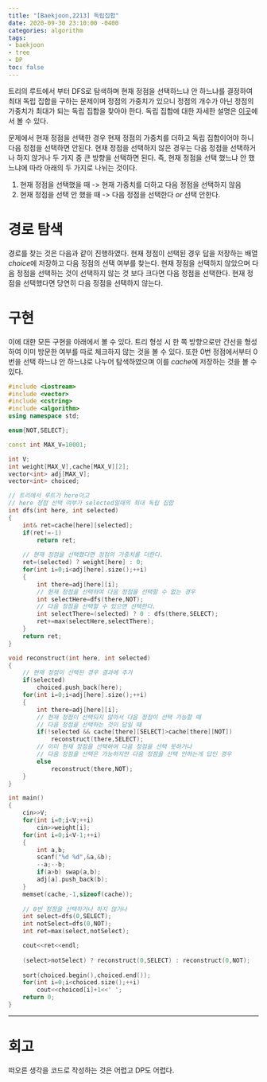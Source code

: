 ```yaml
---
title: "[Baekjoon,2213] 독립집합"
date: 2020-09-30 23:10:00 -0400
categories: algorithm 
tags:
- baekjoon 
- tree 
- DP 
toc: false
--- 
```

트리의 루트에서 부터 DFS로 탐색하며 현재 정점을 선택하느냐 안 하느냐를 결정하여 최대 독립 집합을 구하는 문제이며 
정점의 가중치가 있으니 정점의 개수가 아닌 정점의 가중치가 최대가 되는 독립 집합을 찾아야 한다. 
독립 집합에 대한 자세한 설명은 [이곳](https://ko.wikipedia.org/wiki/%EB%8F%85%EB%A6%BD%EC%A7%91%ED%95%A9)에서 볼 수 있다. 

문제에서 현재 정점을 선택한 경우 현재 정점의 가중치를 더하고 독립 집합이어야 하니 다음 정점을 선택하면 안된다. 
현재 정점을 선택하지 않은 경우는 다음 정점을 선택하거나 하지 않거나 두 가지 중 큰 방향을 선택하면 된다. 
즉, 현재 정점을 선택 했느냐 안 했느냐에 따라 아래의 두 가지로 나뉘는 것이다. 

1. 현재 정점을 선택했을 때 -> 현재 가중치를 더하고 다음 정점을 선택하지 않음 
2. 현재 정점을 선택 안 했을 때 -> 다음 정점을 선택한다 $or$ 선택 안한다. 

# 경로 탐색 
경로를 찾는 것은 다음과 같이 진행하였다. 현재 정점이 선택된 경우 답을 저장하는 배열 $choice$에 저장하고 다음 정점의 선택 여부를 찾는다. 
현재 정점을 선택하지 않았으며 다음 정점을 선택하는 것이 선택하지 않는 것 보다 크다면 다음 정점을 선택한다. 
현재 정점을 선택했다면 당연히 다음 정점을 선택하지 않는다. 

# 구현 
이에 대한 모든 구현을 아래에서 볼 수 있다. 트리 형성 시 한 쪽 방향으로만 간선을 형성하여 이미 방문한 여부를 따로 체크하지 않는 것을 볼 수 있다. 
또한 $0$번 정점에서부터 $0$번을 선택 하느냐 안 하느냐로 나누어 탐색하였으며 이를 $cache$에 저장하는 것을 볼 수 있다. 
```cpp
#include <iostream>
#include <vector>
#include <cstring>
#include <algorithm>
using namespace std;

enum{NOT,SELECT};

const int MAX_V=10001;

int V;
int weight[MAX_V],cache[MAX_V][2];
vector<int> adj[MAX_V];
vector<int> choiced;

// 트리에서 루트가 here이고 
// here 정점 선택 여부가 selected일때의 최대 독립 집합 
int dfs(int here, int selected)
{
    int& ret=cache[here][selected];
    if(ret!=-1)
        return ret;
    
    // 현재 정점을 선택했다면 정점의 가중치를 더한다. 
    ret=(selected) ? weight[here] : 0;
    for(int i=0;i<adj[here].size();++i)
    {
        int there=adj[here][i];
        // 현재 정점을 선택하여 다음 정점을 선택할 수 없는 경우 
        int selectHere=dfs(there,NOT);
        // 다음 정점을 선택할 수 있으면 선택한다. 
        int selectThere=(selected) ? 0 : dfs(there,SELECT);
        ret+=max(selectHere,selectThere);
    }
    return ret;
}

void reconstruct(int here, int selected)
{
    // 현재 정점이 선택된 경우 결과에 추가 
    if(selected)
        choiced.push_back(here);
    for(int i=0;i<adj[here].size();++i)
    {
        int there=adj[here][i];
        // 현재 정점이 선택되지 않아서 다음 정점이 선택 가능할 때 
        // 다음 정점을 선택하는 것이 답일 때
        if(!selected && cache[there][SELECT]>cache[there][NOT])
            reconstruct(there,SELECT);
        // 이미 현재 정점을 선택하여 다음 정점을 선택 못하거나 
        // 다음 정점을 선택은 가능하지만 다음 정점을 선택 안하는게 답인 경우 
        else
            reconstruct(there,NOT);
    }
}

int main()
{
    cin>>V;
    for(int i=0;i<V;++i)
        cin>>weight[i];
    for(int i=0;i<V-1;++i)
    {
        int a,b;
        scanf("%d %d",&a,&b);
        --a;--b;
        if(a>b) swap(a,b);
        adj[a].push_back(b);
    }
    memset(cache,-1,sizeof(cache));
    
    // 0번 정점을 선택하거나 하지 않거나 
    int select=dfs(0,SELECT);
    int notSelect=dfs(0,NOT);
    int ret=max(select,notSelect);

    cout<<ret<<endl;
    
    (select>notSelect) ? reconstruct(0,SELECT) : reconstruct(0,NOT);
    
    sort(choiced.begin(),choiced.end());
    for(int i=0;i<choiced.size();++i)
        cout<<choiced[i]+1<<' ';
    return 0;
}
```
---

# 회고 
떠오른 생각을 코드로 작성하는 것은 어렵고 DP도 어렵다.
